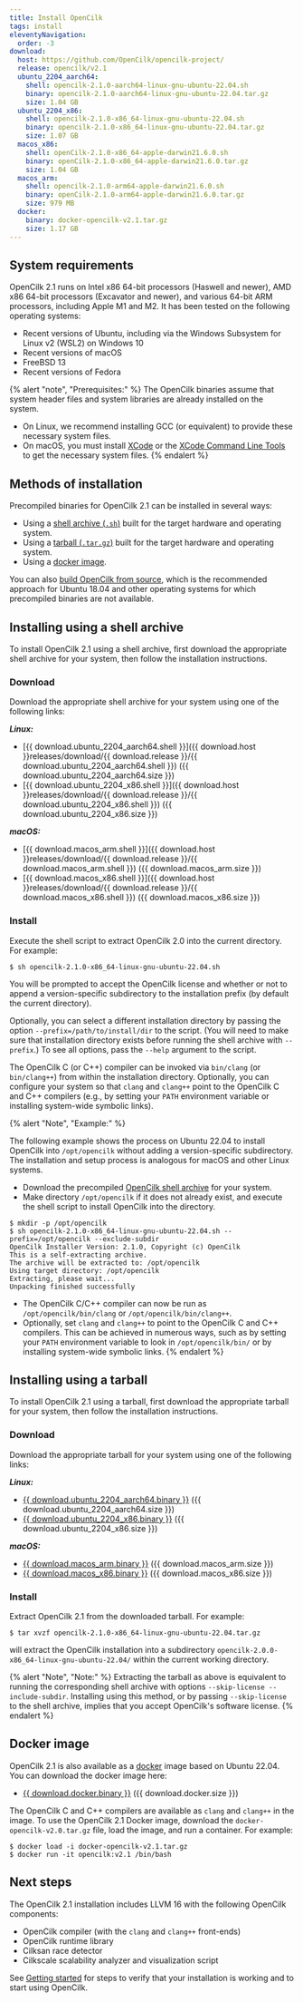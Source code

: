 ```yaml
---
title: Install OpenCilk
tags: install
eleventyNavigation:
  order: -3
download:
  host: https://github.com/OpenCilk/opencilk-project/
  release: opencilk/v2.1
  ubuntu_2204_aarch64: 
    shell: opencilk-2.1.0-aarch64-linux-gnu-ubuntu-22.04.sh
    binary: opencilk-2.1.0-aarch64-linux-gnu-ubuntu-22.04.tar.gz
    size: 1.04 GB
  ubuntu_2204_x86: 
    shell: opencilk-2.1.0-x86_64-linux-gnu-ubuntu-22.04.sh
    binary: opencilk-2.1.0-x86_64-linux-gnu-ubuntu-22.04.tar.gz
    size: 1.07 GB
  macos_x86: 
    shell: openCilk-2.1.0-x86_64-apple-darwin21.6.0.sh
    binary: openCilk-2.1.0-x86_64-apple-darwin21.6.0.tar.gz
    size: 1.04 GB
  macos_arm:
    shell: opencilk-2.1.0-arm64-apple-darwin21.6.0.sh
    binary: openCilk-2.1.0-arm64-apple-darwin21.6.0.tar.gz
    size: 979 MB
  docker: 
    binary: docker-opencilk-v2.1.tar.gz
    size: 1.17 GB
---
```


## System requirements

OpenCilk 2.1 runs on Intel x86 64-bit processors (Haswell and newer), AMD x86
64-bit processors (Excavator and newer), and various 64-bit ARM processors, including Apple M1 and M2. It has been tested on the following operating systems:

 - Recent versions of Ubuntu, including via the Windows Subsystem for Linux v2 (WSL2) on Windows 10
 - Recent versions of macOS
 - FreeBSD 13
 - Recent versions of Fedora

{% alert "note", "Prerequisites:" %}
The OpenCilk binaries assume that system header files and system libraries
are already installed on the system.
- On Linux, we recommend installing GCC (or equivalent) to provide these necessary system files.
- On macOS, you must install [XCode](https://developer.apple.com/support/xcode/) or
the [XCode Command Line Tools](https://mac.install.guide/commandlinetools/index.html) to get
the necessary system files. 
{% endalert %}

## Methods of installation

Precompiled binaries for OpenCilk 2.1 can be installed in several ways:
- Using a [shell archive (`.sh`)](#installing-using-a-shell-archive) built for the target hardware and operating system.
- Using a [tarball (`.tar.gz`)](#installing-using-a-tarball) built for the target hardware and operating system.
- Using a [docker image](#docker-image).

You can also [build OpenCilk from source](../build-opencilk-from-source),
which is the recommended approach for Ubuntu 18.04 and other operating systems for
which precompiled binaries are not available.

## Installing using a shell archive

To install OpenCilk 2.1 using a shell archive, first download the appropriate shell
archive for your system, then follow the installation instructions.

### Download

Download the appropriate shell archive for your system using one of the following links:

***Linux:***
 - [{{ download.ubuntu_2204_aarch64.shell }}]({{ download.host }}releases/download/{{ download.release }}/{{ download.ubuntu_2204_aarch64.shell }})
   ({{ download.ubuntu_2204_aarch64.size }})
 - [{{ download.ubuntu_2204_x86.shell }}]({{ download.host }}releases/download/{{ download.release }}/{{ download.ubuntu_2204_x86.shell }})
   ({{ download.ubuntu_2204_x86.size }})
 
***macOS:***
 - [{{ download.macos_arm.shell }}]({{ download.host }}releases/download/{{ download.release }}/{{ download.macos_arm.shell }})
   ({{ download.macos_arm.size }})
 - [{{ download.macos_x86.shell }}]({{ download.host }}releases/download/{{ download.release }}/{{ download.macos_x86.shell }})
   ({{ download.macos_x86.size }})

### Install

Execute the shell script to extract OpenCilk 2.0 into the current directory.  For example:

```shell-session
$ sh opencilk-2.1.0-x86_64-linux-gnu-ubuntu-22.04.sh
```

You will be prompted to accept the OpenCilk license and whether or not to
append a version-specific subdirectory to the installation prefix (by default
the current directory).

Optionally, you can select a different installation directory by passing the
option `--prefix=/path/to/install/dir` to the script.  (You will need to make
sure that installation directory exists before running the shell archive with
`--prefix`.)  To see all options, pass
the `--help` argument to the script.

The OpenCilk C (or C++) compiler can be invoked via `bin/clang` (or
`bin/clang++`) from within the installation directory.
Optionally, you can configure your system so that `clang` and `clang++` point to the OpenCilk C and C++
compilers (e.g., by setting your `PATH` environment variable or installing system-wide symbolic links).

{% alert "Note", "<span id='example'>Example:</span>" %}

The following example shows the
process on Ubuntu 22.04 to install OpenCilk into `/opt/opencilk` without adding
a version-specific subdirectory.  The installation and setup process is
analogous for macOS and other Linux systems.

- Download the precompiled [OpenCilk shell
archive](/doc/users-guide/install/#installing-using-a-shell-archive) for your
system.  
- Make directory `/opt/opencilk` if it does not already exist, and execute the shell script to install OpenCilk into the directory.

```shell-session
$ mkdir -p /opt/opencilk
$ sh opencilk-2.1.0-x86_64-linux-gnu-ubuntu-22.04.sh --prefix=/opt/opencilk --exclude-subdir
OpenCilk Installer Version: 2.1.0, Copyright (c) OpenCilk
This is a self-extracting archive.
The archive will be extracted to: /opt/opencilk 
Using target directory: /opt/opencilk
Extracting, please wait... 
Unpacking finished successfully
```

- The OpenCilk C/C++ compiler can now be run as `/opt/opencilk/bin/clang` or `/opt/opencilk/bin/clang++`.
- Optionally, set `clang` and `clang++` to point to the OpenCilk C and C++
compilers.  This can be achieved in numerous ways, such as by setting your
`PATH` environment variable to look in `/opt/opencilk/bin/` or by installing
system-wide symbolic links.
{% endalert %}

## Installing using a tarball

To install OpenCilk 2.1 using a tarball, first download the appropriate tarball
for your system, then follow the installation instructions.

### Download

Download the appropriate tarball for your system using one of the following links:

***Linux:***
 - <a id="{{ download.release }} ubuntu 2204 aarch86" href="{{ download.host }}releases/download/{{ download.release }}/{{ download.ubuntu_2204_aarch64.binary }}">{{ download.ubuntu_2204_aarch64.binary }}</a>
   ({{ download.ubuntu_2204_aarch64.size }})
 - <a id="{{ download.release }} ubuntu 2204 x86" href="{{ download.host }}releases/download/{{ download.release }}/{{ download.ubuntu_2204_x86.binary }}">{{ download.ubuntu_2204_x86.binary }}</a>
   ({{ download.ubuntu_2204_x86.size }})
 
***macOS:***
 - <a id="{{ download.release }} macos arm" href="{{ download.host }}releases/download/{{ download.release }}/{{ download.macos_arm.binary }}">{{ download.macos_arm.binary }}</a>
   ({{ download.macos_arm.size }})
 - <a id="{{ download.release }} macos x86" href="{{ download.host }}releases/download/{{ download.release }}/{{ download.macos_x86.binary }}">{{ download.macos_x86.binary }}</a>
   ({{ download.macos_x86.size }})
 
### Install

Extract OpenCilk 2.1 from the downloaded tarball.  For example:
```shell-session
$ tar xvzf opencilk-2.1.0-x86_64-linux-gnu-ubuntu-22.04.tar.gz
```
will extract the OpenCilk installation into a subdirectory
`opencilk-2.0.0-x86_64-linux-gnu-ubuntu-22.04/` within the current working directory.

{% alert "Note", "Note:" %}
Extracting the tarball as above is equivalent to running the corresponding
shell archive with options `--skip-license --include-subdir`.  Installing using this method,
or by passing `--skip-license` to the shell archive, implies that you accept OpenCilk's
software license.
{% endalert %}

## Docker image

OpenCilk 2.1 is also available as a [docker](https://www.docker.com/) image based on Ubuntu 22.04.
You can download the docker image here:

- <a id="{{ download.release }} docker" href="{{ download.host }}releases/download/{{ download.release }}/{{ download.docker.binary }}">{{ download.docker.binary }}</a>
   ({{ download.docker.size }})

The OpenCilk C and C++ compilers are available as `clang` and `clang++` in the
image.  To use the OpenCilk 2.1 Docker image, download the
`docker-opencilk-v2.0.tar.gz` file, load the image, and run a container.  For
example:

```shell-session
$ docker load -i docker-opencilk-v2.1.tar.gz
$ docker run -it opencilk:v2.1 /bin/bash
```

## Next steps

The OpenCilk 2.1 installation includes LLVM 16 with the following OpenCilk
components:

 - OpenCilk compiler (with the `clang` and `clang++` front-ends)
 - OpenCilk runtime library
 - Cilksan race detector 
 - Cilkscale scalability analyzer and visualization script

See [Getting started](/doc/users-guide/getting-started) for steps to verify
that your installation is working and to start using OpenCilk.
